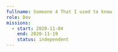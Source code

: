 ```yaml
---
fullname: Someone 4 That I used to know
role: Dev
missions:
  - start: 2020-11-04
    end: 2020-11-19
    status: independent
---
```


